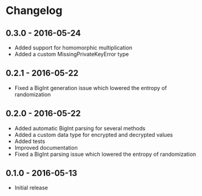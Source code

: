 # Changelog

## 0.3.0 - 2016-05-24
- Added support for homomorphic multiplication
- Added a custom MissingPrivateKeyError type

## 0.2.1 - 2016-05-22
- Fixed a BigInt generation issue which lowered the entropy of randomization

## 0.2.0 - 2016-05-22
- Added automatic BigInt parsing for several methods
- Added a custom data type for encrypted and decrypted values
- Added tests
- Improved documentation
- Fixed a BigInt parsing issue which lowered the entropy of randomization

## 0.1.0 - 2016-05-13
- Initial release
